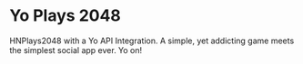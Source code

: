 Yo Plays 2048
===========
HNPlays2048 with a Yo API Integration.
A simple, yet addicting game meets the simplest social app ever.
Yo on!
